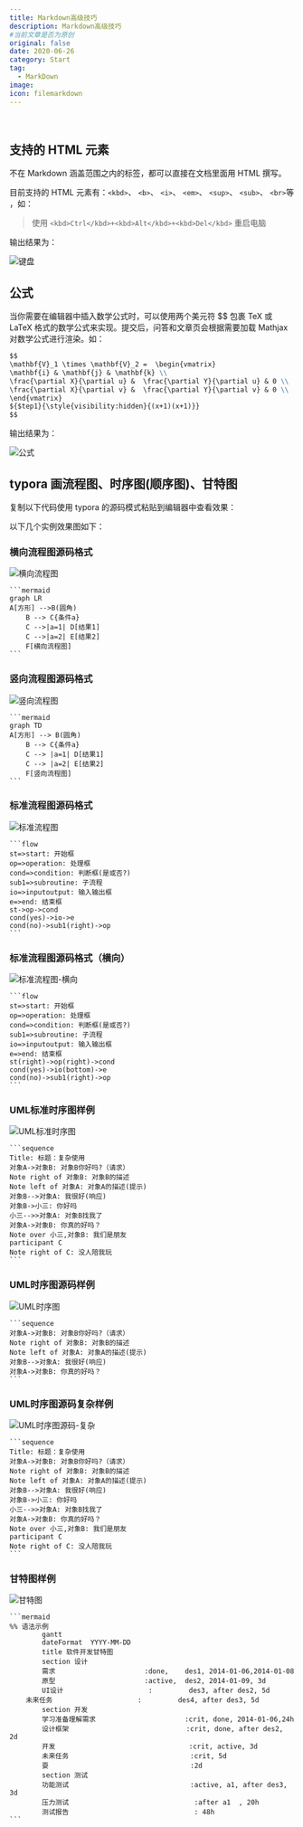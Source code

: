 ```yaml
---
title: Markdown高级技巧
description: Markdown高级技巧
#当前文章是否为原创
original: false
date: 2020-06-26
category: Start
tag:
  - MarkDown
image: 
icon: filemarkdown
---
```


<br>

## 支持的 HTML 元素

不在 Markdown 涵盖范围之内的标签，都可以直接在文档里面用 HTML 撰写。

目前支持的 HTML 元素有：`<kbd>`、 `<b>`、 `<i>`、 `<em>`、 `<sup>`、 `<sub>`、 `<br>`等 ，如：

> 使用 `<kbd>Ctrl</kbd>+<kbd>Alt</kbd>+<kbd>Del</kbd>` 重启电脑

输出结果为：

![键盘](https://cdn.jsdelivr.net/gh/Smart-Chou/webphoto/image/Snipaste_2021-10-06_12-33-31.png)

## 公式

当你需要在编辑器中插入数学公式时，可以使用两个美元符 $$ 包裹 TeX 或 LaTeX 格式的数学公式来实现。提交后，问答和文章页会根据需要加载 Mathjax 对数学公式进行渲染。如：

```md
$$
\mathbf{V}_1 \times \mathbf{V}_2 =  \begin{vmatrix} 
\mathbf{i} & \mathbf{j} & \mathbf{k} \\
\frac{\partial X}{\partial u} &  \frac{\partial Y}{\partial u} & 0 \\
\frac{\partial X}{\partial v} &  \frac{\partial Y}{\partial v} & 0 \\
\end{vmatrix}
${$tep1}{\style{visibility:hidden}{(x+1)(x+1)}}
$$
```

输出结果为：

![公式](https://cdn.jsdelivr.net/gh/Smart-Chou/webphoto/image/Snipaste_2021-10-06_12-47-07.png)

## typora 画流程图、时序图(顺序图)、甘特图

复制以下代码使用 typora 的源码模式粘贴到编辑器中查看效果：

以下几个实例效果图如下：

### 横向流程图源码格式

![横向流程图](https://cdn.jsdelivr.net/gh/Smart-Chou/webphoto/note/Snipaste_2021-11-03_22-54-22.png)

````
```mermaid
graph LR
A[方形] -->B(圆角)
    B --> C{条件a}
    C -->|a=1| D[结果1]
    C -->|a=2| E[结果2]
    F[横向流程图]
```
````

### 竖向流程图源码格式

![竖向流程图](https://cdn.jsdelivr.net/gh/Smart-Chou/webphoto/note/Snipaste_2021-11-03_22-54-50.png)

````
```mermaid
graph TD
A[方形] --> B(圆角)
    B --> C{条件a}
    C --> |a=1| D[结果1]
    C --> |a=2| E[结果2]
    F[竖向流程图]
```
````

### 标准流程图源码格式

![标准流程图](https://cdn.jsdelivr.net/gh/Smart-Chou/webphoto/note/Snipaste_2021-11-03_22-54-58.png)

````
```flow
st=>start: 开始框
op=>operation: 处理框
cond=>condition: 判断框(是或否?)
sub1=>subroutine: 子流程
io=>inputoutput: 输入输出框
e=>end: 结束框
st->op->cond
cond(yes)->io->e
cond(no)->sub1(right)->op
```
````

### 标准流程图源码格式（横向）

![标准流程图-横向](https://cdn.jsdelivr.net/gh/Smart-Chou/webphoto/note/Snipaste_2021-11-03_22-55-05.png)

````
```flow
st=>start: 开始框
op=>operation: 处理框
cond=>condition: 判断框(是或否?)
sub1=>subroutine: 子流程
io=>inputoutput: 输入输出框
e=>end: 结束框
st(right)->op(right)->cond
cond(yes)->io(bottom)->e
cond(no)->sub1(right)->op
```
````

### UML标准时序图样例

![UML标准时序图](https://cdn.jsdelivr.net/gh/Smart-Chou/webphoto/note/Snipaste_2021-11-03_22-55-31.png)

````
```sequence
Title: 标题：复杂使用
对象A->对象B: 对象B你好吗?（请求）
Note right of 对象B: 对象B的描述
Note left of 对象A: 对象A的描述(提示)
对象B-->对象A: 我很好(响应)
对象B->小三: 你好吗
小三-->>对象A: 对象B找我了
对象A->对象B: 你真的好吗？
Note over 小三,对象B: 我们是朋友
participant C
Note right of C: 没人陪我玩
```
````

### UML时序图源码样例

![UML时序图](https://cdn.jsdelivr.net/gh/Smart-Chou/webphoto/note/Snipaste_2021-11-03_22-55-14.png)

````
```sequence
对象A->对象B: 对象B你好吗?（请求）
Note right of 对象B: 对象B的描述
Note left of 对象A: 对象A的描述(提示)
对象B-->对象A: 我很好(响应)
对象A->对象B: 你真的好吗？
```
````

### UML时序图源码复杂样例

![UML时序图源码-复杂](https://cdn.jsdelivr.net/gh/Smart-Chou/webphoto/note/Snipaste_2021-11-03_22-55-21.png)

````
```sequence
Title: 标题：复杂使用
对象A->对象B: 对象B你好吗?（请求）
Note right of 对象B: 对象B的描述
Note left of 对象A: 对象A的描述(提示)
对象B-->对象A: 我很好(响应)
对象B->小三: 你好吗
小三-->>对象A: 对象B找我了
对象A->对象B: 你真的好吗？
Note over 小三,对象B: 我们是朋友
participant C
Note right of C: 没人陪我玩
```
````

### 甘特图样例

![甘特图](https://cdn.jsdelivr.net/gh/Smart-Chou/webphoto/image/Snipaste_2021-10-06_13-00-16.png)

````
```mermaid
%% 语法示例
        gantt
        dateFormat  YYYY-MM-DD
        title 软件开发甘特图
        section 设计
        需求                      :done,    des1, 2014-01-06,2014-01-08
        原型                      :active,  des2, 2014-01-09, 3d
        UI设计                     :         des3, after des2, 5d
    未来任务                     :         des4, after des3, 5d
        section 开发
        学习准备理解需求                      :crit, done, 2014-01-06,24h
        设计框架                             :crit, done, after des2, 2d
        开发                                 :crit, active, 3d
        未来任务                              :crit, 5d
        耍                                   :2d
        section 测试
        功能测试                              :active, a1, after des3, 3d
        压力测试                               :after a1  , 20h
        测试报告                               : 48h
```
````
